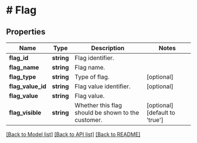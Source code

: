 # # Flag

## Properties

Name | Type | Description | Notes
------------ | ------------- | ------------- | -------------
**flag_id** | **string** | Flag identifier. |
**flag_name** | **string** | Flag name. |
**flag_type** | **string** | Type of flag. | [optional]
**flag_value_id** | **string** | Flag value identifier. | [optional]
**flag_value** | **string** | Flag value. |
**flag_visible** | **string** | Whether this flag should be shown to the customer. | [optional] [default to 'true']

[[Back to Model list]](../../README.md#models) [[Back to API list]](../../README.md#endpoints) [[Back to README]](../../README.md)
